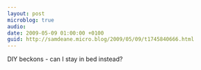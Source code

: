 ```yaml
---
layout: post
microblog: true
audio: 
date: 2009-05-09 01:00:00 +0100
guid: http://samdeane.micro.blog/2009/05/09/t1745840666.html
---
```

DIY beckons - can I stay in bed instead?
